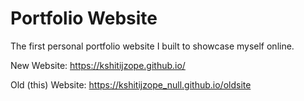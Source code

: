 # Portfolio Website
The first personal portfolio website I built to showcase myself online.

New Website:
https://kshitijzope.github.io/

Old (this) Website:
https://kshitijzope_null.github.io/oldsite
